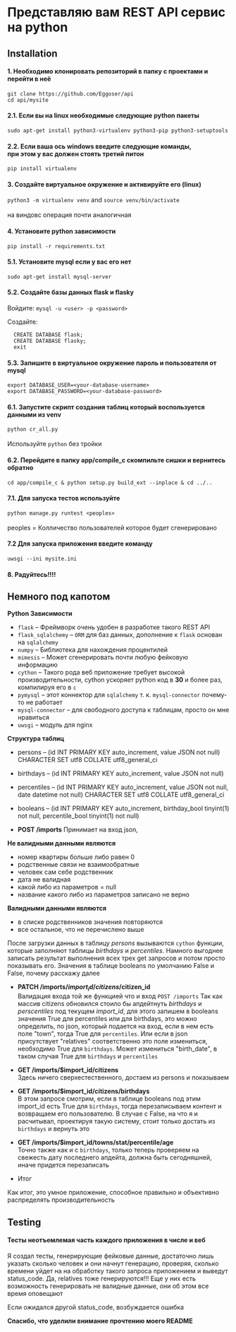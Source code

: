 # Представляю вам REST API сервис на python

## Installation

#### 1. Необходимо клонировать репозиторий в папку с проектами и перейти в неё<br>
  `git clone https://github.com/Eggoser/api`<br>
  `cd api/mysite`

#### 2.1. Если вы на linux необходимые следующие python пакеты
  `sudo apt-get install python3-virtualenv python3-pip python3-setuptools`
  
#### 2.2. Если ваша ось windows введите следующие команды,<br>при этом у вас должен стоять третий питон
  `pip install virtualenv`
  
#### 3. Создайте виртуальное окружение и активируйте его (linux)
  `python3 -m virtualenv venv`  and  `source venv/bin/activate`<br><br>
   на виндовс операция почти аналогичная
   
#### 4. Установите python зависимости
  `pip install -r requirements.txt`
  

 
 #### 5.1. Установите mysql если у вас его нет
  `sudo apt-get install mysql-server`
  
 #### 5.2. Создайте базы данных flask и flasky
 Войдите:
  `mysql -u <user> -p <password>`
  
 Создайте:
```
  CREATE DATABASE flask;
  CREATE DATABASE flasky;
  exit
```
 
 #### 5.3. Запишите в виртуальное окружение пароль и пользователя от mysql
 `export DATABASE_USER=<your-database-username>`<br>
 `export DATABASE_PASSWORD=<your-database-password>`
 
 #### 6.1. Запустите скрипт создания таблиц который воспользуется данными из venv
 `python cr_all.py`<br><br> Используйте `python` без тройки
 
 #### 6.2. Перейдите в папку app/compile_c скомпильте сишки и вернитесь обратно
 `cd app/compile_c & python setup.py build_ext --inplace & cd ../..`
 
 #### 7.1. Для запуска тестов используйте
  `python manage.py runtest <peoples>`<br><br>
  peoples = Колличество пользователей которое будет сгенерировано
  
#### 7.2 Для запуска приложения введите команду
  `uwsgi --ini mysite.ini`
 
#### 8. Радуйтесь!!!!

## Немного под капотом

**Python Зависимости**
 * `flask` – Фреймворк очень удобен в разработке такого REST API
 * `flask_sqlalchemy` – `ORM` для баз данных, дополнение к `flask` основан на `sqlalchemy`
 * `numpy` – Библиотека для нахождения процентилей
 * `mimesis` – Может сгенерировать почти любую фейковую информацию
 * `cython` – Такого рода веб приложение требует высокой производительности, 
 cython ускоряет python код в **30** и более раз, компилируя его в `c`
 * `pymysql` – этот коннектор для `sqlalchemy` т. к. `mysql-connector` почему-то не работает
 * `mysql-connector` – для свободного доступа к таблицам, просто он мне нравиться
 * `uwsgi` – модуль для nginx
 
**Структура таблиц**
* persons – (id INT PRIMARY KEY auto_increment, value JSON not null) CHARACTER SET utf8 COLLATE utf8_general_ci
* birthdays – (id INT PRIMARY KEY auto_increment, value JSON not null)
* percentiles – (id INT PRIMARY KEY auto_increment, value JSON not null, date datetime not null) CHARACTER SET utf8 COLLATE utf8_general_ci
* booleans – (id INT PRIMARY KEY auto_increment, birthday_bool  tinyint(1) not null, percentile_bool  tinyint(1) not null)

* **POST /imports**
Принимает на вход json, 

**Не валидными данными являются**
* номер квартиры больше либо равен 0
* родственные связи не взаимообратные
* человек сам себе родственник
* дата не валидная
* какой либо из параметров = null
* название какого либо из параметров записано не верно

**Валидными данными являются**
* в списке родственников значения повторяются
* все остальное, что не перечислено выше

После загрузки данных в таблицу *persons*
вызываются `cython` функции, которые заполняют таблицы *birthdays* и *percentiles*.
Намного выгоднее записать результат выполнения всех трех get запросов и потом просто показывать его.
Значения в таблице booleans по умолчанию False и False, почему расскажу далее

* **PATCH /imports/$import_id/citizens/$citizen_id**<br>
Валидация входа той же функцией что и вход `POST /imports`
Так как массив citizens обновился стоило бы апдейтнуть *birthdays* и *perscentiles* под текущем *import_id*,
для этого запишем в booleans значения True для percentiles или для birthdays, это можно определить, по json, который подается на вход,
если в нем есть поле "town", тогда True для `percentiles`. Или если в json присутствует "relatives" соответственно это поле 
измениться, необходимо True для `birthdays`. Может измениться "birth_date", в таком случая True для `birthdays` и `percentiles`

* **GET /imports/$import_id/citizens**<br>
Здесь ничего сверхестественного, достаем из persons и показываем

* **GET /imports/$import_id/citizens/birthdays**<br>
В этом запросе смотрим, если в таблице booleans под этим import_id есть True для `birthdays`, тогда перезаписываем 
контент и возвращаем его пользователю. В случае с False, на что я и расчитывал, проектируя такую систему, стоит только достать из `birthdays`
и вернуть это

* **GET /imports/$import_id/towns/stat/percentile/age**<br>
Точно также как и с `birthdays`, только теперь проверяем на свежесть дату последнего апдейта, должна быть сегодняшней, иначе придется перезаписать

* Итог

Как итог, это умное приложение, способное правильно и объективно распределять производительность

## Testing

#### Тесты неотъемлемая часть каждого приложения в числе и веб

Я создал тесты, генерирующие фейковые данные, достаточно лишь указать сколько человек и они начнут генерацию, проверяя, сколько времени уйдет на
на обработку такого запроса приложением и выведут status_code.
Да, relatives тоже генерируются!!!
Еще у них есть возможность генерировать не валидные данные, они об этом все время оповещают

Если ожидался другой status_code, возбуждается ошибка

**Спасибо, что уделили внимание прочтению моего README**
